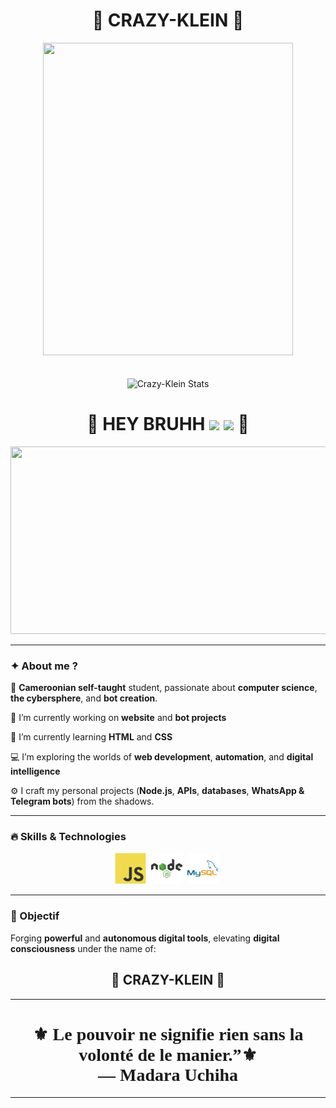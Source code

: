 <h1 align="center">  
 👑 CRAZY-KLEIN 👑    
</h1>  
  
<div id="header" align="center">  
  <!-- Logo / Bannière -->  
  <img src="https://files.catbox.moe/iypgnx.jpg" width="400" height="500"/>    
  <br><br>  
</div>  
   
<!-- Compteur de vues + Stats -->  
<div align="center">  
  <img src="https://komarev.com/ghpvc/?username=Crazy-klein&style=flat-square&color=blue" alt=""/>  
  <br>  
  <img src="https://github-readme-stats.vercel.app/api?username=Crazy-klein&show_icons=true&theme=radical" alt="Crazy-Klein Stats"/>  
</div>  
  
<h1 align="center">  
 👑 HEY BRUHH    
 <img src="https://media.giphy.com/media/hvRJCLFzcasrR4ia7z/giphy.gif" width="30px"/>  
 <img src="https://media.giphy.com/media/ASd0Ukj0y3qMM/giphy.gif" width="30px"/>  
 👑  
</h1>  
  
<div align="center">  
   <img src="https://media.giphy.com/media/dWesBcTLavkZuG35MI/giphy.gif" width="600" height="300"/>  
</div>  
  
---  
  
### ✦ About me ?    
  
👑 **Cameroonian self-taught** student, passionate about **computer science**, **the cybersphere**, and **bot creation**.

🔭 I’m currently working on **website** and **bot projects**

🌱 I’m currently learning **HTML** and **CSS**

💻 I’m exploring the worlds of **web development**, **automation**, and **digital intelligence**

⚙️ I craft my personal projects (**Node.js**, **APIs**, **databases**, **WhatsApp & Telegram bots**) from the shadows.
  
---  
  
### 🔥 Skills & Technologies    
  
<div align="center">  
  <img src="https://github.com/devicons/devicon/blob/master/icons/javascript/javascript-original.svg" title="JavaScript" alt="JavaScript" width="50" height="50"/>&nbsp;  
  <img src="https://github.com/devicons/devicon/blob/master/icons/nodejs/nodejs-original-wordmark.svg" title="NodeJS" alt="NodeJS" width="50" height="50"/>&nbsp;  
  <img src="https://github.com/devicons/devicon/blob/master/icons/mysql/mysql-original-wordmark.svg" title="MySQL" alt="MySQL" width="50" height="50"/>&nbsp;  
</div>  
  
---  
  
### 🎯 Objectif    
  
Forging **powerful** and **autonomous digital tools**,
elevating **digital consciousness** under the name of:  
  
<h2 align="center">  
👑 CRAZY-KLEIN 👑  
</h2>  
  
---  
  
<h1 align="center" style="font-family:serif;">  
⚜️ Le pouvoir ne signifie rien sans la volonté de le manier.”⚜️  
<br>— Madara Uchiha  
</h1>  
  
---

<!--
**Crazy-klein/Crazy-klein** is a ✨ _special_ ✨ repository because its `README.md` (this file) appears on your GitHub profile.

Here are some ideas to get you started:

- 🔭 I’m currently working on ...
- 🌱 I’m currently learning ...
- 👯 I’m looking to collaborate on ...
- 🤔 I’m looking for help with ...
- 💬 Ask me about ...
- 📫 How to reach me: ...
- 😄 Pronouns: ...
- ⚡ Fun fact: ...
-->
